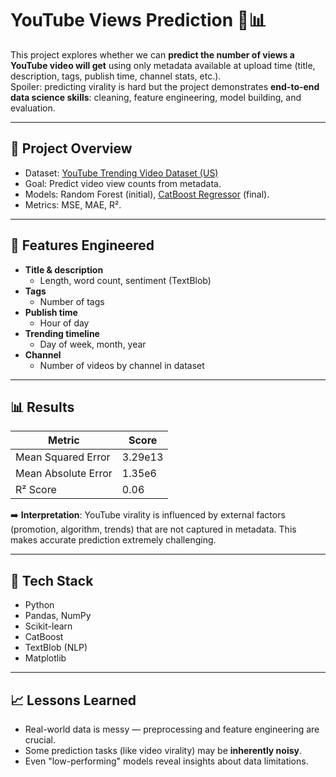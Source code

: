 # YouTube Views Prediction 🎥📊

This project explores whether we can **predict the number of views a YouTube video will get** using only metadata available at upload time (title, description, tags, publish time, channel stats, etc.).  
Spoiler: predicting virality is hard but the project demonstrates **end-to-end data science skills**: cleaning, feature engineering, model building, and evaluation.

---

## 🚀 Project Overview
- Dataset: [YouTube Trending Video Dataset (US)](https://www.kaggle.com/datasets/datasnaek/youtube-new)
- Goal: Predict video view counts from metadata.
- Models: Random Forest (initial), [CatBoost Regressor](https://catboost.ai) (final).
- Metrics: MSE, MAE, R².

---

## 🔨 Features Engineered
- **Title & description**
  - Length, word count, sentiment (TextBlob)
- **Tags**
  - Number of tags
- **Publish time**
  - Hour of day
- **Trending timeline**
  - Day of week, month, year
- **Channel**
  - Number of videos by channel in dataset

---

## 📊 Results
| Metric | Score |
|--------|-------|
| Mean Squared Error | 3.29e13 |
| Mean Absolute Error | 1.35e6 |
| R² Score | 0.06 |

➡️ **Interpretation**: YouTube virality is influenced by external factors (promotion, algorithm, trends) that are not captured in metadata. This makes accurate prediction extremely challenging.  

---

## 🧰 Tech Stack
- Python
- Pandas, NumPy
- Scikit-learn
- CatBoost
- TextBlob (NLP)
- Matplotlib

---

## 📈 Lessons Learned
- Real-world data is messy — preprocessing and feature engineering are crucial.  
- Some prediction tasks (like video virality) may be **inherently noisy**.  
- Even "low-performing" models reveal insights about data limitations.  
